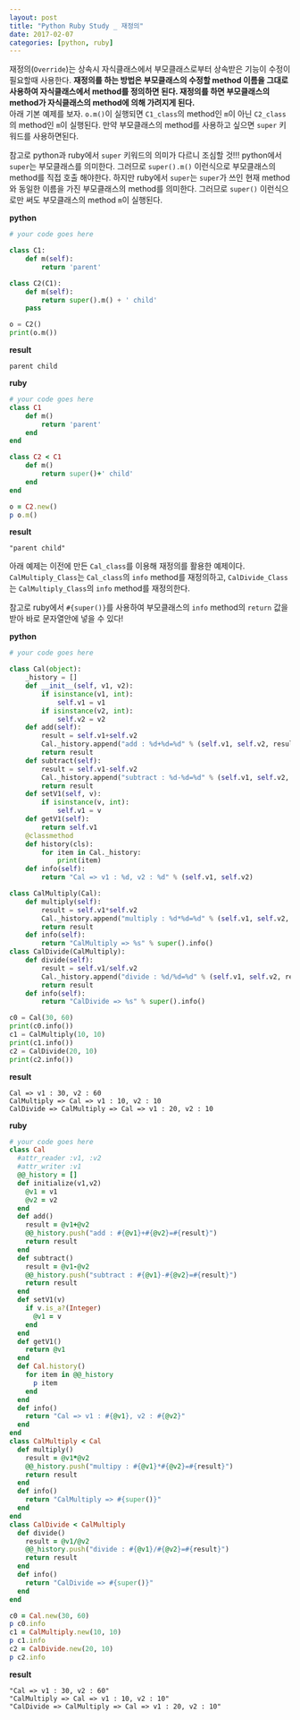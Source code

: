 ```yaml
---
layout: post
title: "Python Ruby Study _ 재정의"
date: 2017-02-07
categories: [python, ruby]
---
```


재정의(`Override`)는 상속시 자식클래스에서 부모클래스로부터 상속받은 기능이 수정이
필요할때 사용한다. **재정의를 하는 방법은 부모클래스의 수정할 method 이름을 그대로
사용하여 자식클래스에서 method를 정의하면 된다. 재정의를 하면 부모클래스의 method가
자식클래스의 method에 의해 가려지게 된다.**  
아래 기본 예제를 보자. `o.m()`이 실행되면 `C1_class`의 method인 `m`이 아닌 `C2_class`의
method인 `m`이 실행된다. 만약 부모클래스의 method를 사용하고 싶으면 `super` 키워드를
사용하면된다.  

참고로 python과 ruby에서 `super` 키워드의 의미가 다르니 조심할 것!!! python에서 `super`는 부모클래스를 의미한다. 그러므로 `super().m()` 이런식으로 부모클래스의 method를 직접 호출 해야한다. 하지만 ruby에서 `super`는 `super`가 쓰인 현재 method와 동일한 이름을 가진 부모클래스의
method를 의미한다. 그러므로 `super()` 이런식으로만 써도 부모클래스의 method `m`이 실행된다.

**python**

```python
# your code goes here

class C1:
	def m(self):
		return 'parent'

class C2(C1):
	def m(self):
		return super().m() + ' child'
	pass

o = C2()
print(o.m())
```

**result**

```
parent child
```

**ruby**

```ruby
# your code goes here
class C1
	def m()
		return 'parent'
	end
end

class C2 < C1
	def m()
		return super()+' child'
	end
end

o = C2.new()
p o.m()
```

**result**

```
"parent child"
```

아래 예제는 이전에 만든 `Cal_class`를 이용해 재정의를 활용한 예제이다. `CalMultiply_Class`는 `Cal_class`의 `info` method를 재정의하고, `CalDivide_Class`는
`CalMultiply_Class`의 `info` method를 재정의한다.  

참고로 ruby에서 `#{super()}`를 사용하여 부모클래스의 `info` method의 `return` 값을
받아 바로 문자열안에 넣을 수 있다!

**python**

```python
# your code goes here

class Cal(object):
    _history = []
    def __init__(self, v1, v2):
        if isinstance(v1, int):
            self.v1 = v1
        if isinstance(v2, int):
            self.v2 = v2
    def add(self):
        result = self.v1+self.v2
        Cal._history.append("add : %d+%d=%d" % (self.v1, self.v2, result))
        return result
    def subtract(self):
        result = self.v1-self.v2
        Cal._history.append("subtract : %d-%d=%d" % (self.v1, self.v2, result))
        return result
    def setV1(self, v):
        if isinstance(v, int):
            self.v1 = v
    def getV1(self):
        return self.v1
    @classmethod
    def history(cls):
        for item in Cal._history:
            print(item)
    def info(self):
    	return "Cal => v1 : %d, v2 : %d" % (self.v1, self.v2)

class CalMultiply(Cal):
    def multiply(self):
        result = self.v1*self.v2
        Cal._history.append("multiply : %d*%d=%d" % (self.v1, self.v2, result))
        return result
    def info(self):
        return "CalMultiply => %s" % super().info()
class CalDivide(CalMultiply):
    def divide(self):
        result = self.v1/self.v2
        Cal._history.append("divide : %d/%d=%d" % (self.v1, self.v2, result))
        return result
    def info(self):
        return "CalDivide => %s" % super().info()  	

c0 = Cal(30, 60)
print(c0.info())
c1 = CalMultiply(10, 10)
print(c1.info())
c2 = CalDivide(20, 10)
print(c2.info())
```

**result**

```
Cal => v1 : 30, v2 : 60
CalMultiply => Cal => v1 : 10, v2 : 10
CalDivide => CalMultiply => Cal => v1 : 20, v2 : 10
```

**ruby**

```ruby
# your code goes here
class Cal
  #attr_reader :v1, :v2
  #attr_writer :v1
  @@_history = []
  def initialize(v1,v2)
    @v1 = v1
    @v2 = v2
  end
  def add()
    result = @v1+@v2
    @@_history.push("add : #{@v1}+#{@v2}=#{result}")
    return result
  end
  def subtract()
    result = @v1-@v2
    @@_history.push("subtract : #{@v1}-#{@v2}=#{result}")
    return result
  end
  def setV1(v)
    if v.is_a?(Integer)
      @v1 = v
    end
  end
  def getV1()
    return @v1
  end
  def Cal.history()
    for item in @@_history
      p item
    end
  end
  def info()
    return "Cal => v1 : #{@v1}, v2 : #{@v2}"
  end
end
class CalMultiply < Cal
  def multiply()
    result = @v1*@v2
    @@_history.push("multipy : #{@v1}*#{@v2}=#{result}")
    return result
  end
  def info()
    return "CalMultiply => #{super()}"
  end
end
class CalDivide < CalMultiply
  def divide()
    result = @v1/@v2
    @@_history.push("divide : #{@v1}/#{@v2}=#{result}")
    return result
  end
  def info()
    return "CalDivide => #{super()}"
  end
end

c0 = Cal.new(30, 60)
p c0.info
c1 = CalMultiply.new(10, 10)
p c1.info
c2 = CalDivide.new(20, 10)
p c2.info
```

**result**

```
"Cal => v1 : 30, v2 : 60"
"CalMultiply => Cal => v1 : 10, v2 : 10"
"CalDivide => CalMultiply => Cal => v1 : 20, v2 : 10"
```
